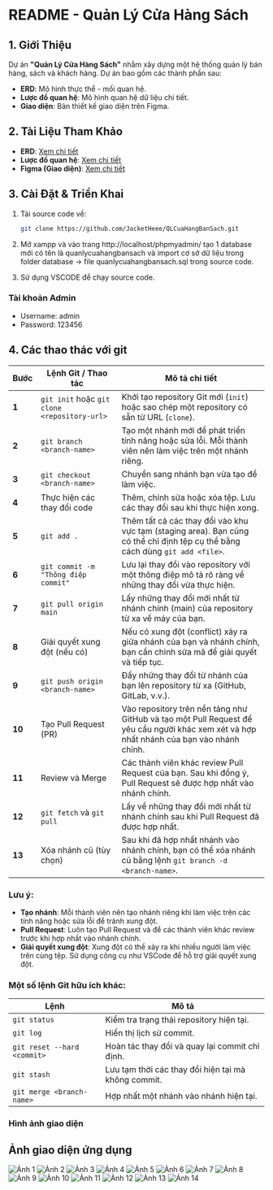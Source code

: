# README - Quản Lý Cửa Hàng Sách

## 1. Giới Thiệu

Dự án **"Quản Lý Cửa Hàng Sách"** nhằm xây dựng một hệ thống quản lý bán hàng, sách và khách hàng. Dự án bao gồm các thành phần sau:

- **ERD**: Mô hình thực thể - mối quan hệ.  
- **Lược đồ quan hệ**: Mô hình quan hệ dữ liệu chi tiết.  
- **Giao diện**: Bản thiết kế giao diện trên Figma.

## 2. Tài Liệu Tham Khảo

- **ERD**: [Xem chi tiết](https://drive.google.com/file/d/1bkfJWHC-A9O--ufoVtGS_39se0vjY4DL/view?usp=sharing)  
- **Lược đồ quan hệ**: [Xem chi tiết](https://dbdiagram.io/d/67ca7ea7263d6cf9a089ee24)  
- **Figma (Giao diện)**: [Xem chi tiết](https://www.figma.com/design/tpEv1Ks9hfGA4MKJMsvBXt/App-QL-C%E1%BB%ADa-h%C3%A0ng-S%C3%A1ch?node-id=1-3&t=QUtxeAGy5DxXsTU7-1)

## 3. Cài Đặt & Triển Khai
1. Tải source code về:

   ```bash
   git clone https://github.com/JacketHeee/QLCuaHangBanSach.git
   ```
2. Mở xampp và vào trang http://localhost/phpmyadmin/ tạo 1 database mới có tên là quanlycuahangbansach và import cơ sở dữ liệu trong folder database -> file quanlycuahangbansach.sql trong source code.

3. Sử dụng VSCODE để chạy source code.
### Tài khoản Admin
- Username: admin
- Password: 123456

## 4. Các thao thác với git
| Bước | Lệnh Git / Thao tác | Mô tả chi tiết |
|------|---------------------|----------------|
| **1** | `git init` hoặc `git clone <repository-url>` | Khởi tạo repository Git mới (`init`) hoặc sao chép một repository có sẵn từ URL (`clone`). |
| **2** | `git branch <branch-name>` | Tạo một nhánh mới để phát triển tính năng hoặc sửa lỗi. Mỗi thành viên nên làm việc trên một nhánh riêng. |
| **3** | `git checkout <branch-name>` | Chuyển sang nhánh bạn vừa tạo để làm việc. |
| **4** | Thực hiện các thay đổi code | Thêm, chỉnh sửa hoặc xóa tệp. Lưu các thay đổi sau khi thực hiện xong. |
| **5** | `git add .` | Thêm tất cả các thay đổi vào khu vực tạm (staging area). Bạn cũng có thể chỉ định tệp cụ thể bằng cách dùng `git add <file>`. |
| **6** | `git commit -m "Thông điệp commit"` | Lưu lại thay đổi vào repository với một thông điệp mô tả rõ ràng về những thay đổi vừa thực hiện. |
| **7** | `git pull origin main` | Lấy những thay đổi mới nhất từ nhánh chính (main) của repository từ xa về máy của bạn. |
| **8** | Giải quyết xung đột (nếu có) | Nếu có xung đột (conflict) xảy ra giữa nhánh của bạn và nhánh chính, bạn cần chỉnh sửa mã để giải quyết và tiếp tục. |
| **9** | `git push origin <branch-name>` | Đẩy những thay đổi từ nhánh của bạn lên repository từ xa (GitHub, GitLab, v.v.). |
| **10** | Tạo Pull Request (PR) | Vào repository trên nền tảng như GitHub và tạo một Pull Request để yêu cầu người khác xem xét và hợp nhất nhánh của bạn vào nhánh chính. |
| **11** | Review và Merge | Các thành viên khác review Pull Request của bạn. Sau khi đồng ý, Pull Request sẽ được hợp nhất vào nhánh chính. |
| **12** | `git fetch` và `git pull` | Lấy về những thay đổi mới nhất từ nhánh chính sau khi Pull Request đã được hợp nhất. |
| **13** | Xóa nhánh cũ (tùy chọn) | Sau khi đã hợp nhất nhánh vào nhánh chính, bạn có thể xóa nhánh cũ bằng lệnh `git branch -d <branch-name>`. |

### **Lưu ý:**
- **Tạo nhánh**: Mỗi thành viên nên tạo nhánh riêng khi làm việc trên các tính năng hoặc sửa lỗi để tránh xung đột.
- **Pull Request**: Luôn tạo Pull Request và để các thành viên khác review trước khi hợp nhất vào nhánh chính.
- **Giải quyết xung đột**: Xung đột có thể xảy ra khi nhiều người làm việc trên cùng tệp. Sử dụng công cụ như VSCode để hỗ trợ giải quyết xung đột.

### **Một số lệnh Git hữu ích khác**:
| Lệnh | Mô tả |
|------|-------|
| `git status` | Kiểm tra trạng thái repository hiện tại. |
| `git log` | Hiển thị lịch sử commit. |
| `git reset --hard <commit>` | Hoàn tác thay đổi và quay lại commit chỉ định. |
| `git stash` | Lưu tạm thời các thay đổi hiện tại mà không commit. |
| `git merge <branch-name>` | Hợp nhất một nhánh vào nhánh hiện tại. |

### **Hình ảnh giao diện**

## Ảnh giao diện ứng dụng

![Ảnh 1](assets/z6581054090379_e65edafaa8843a345aa76904a2ef9af.jpg)
![Ảnh 2](assets/z658105409389_9ed3841b1db9ce4769e0ede2ca87a20.jpg)
![Ảnh 3](assets/z658105409407_e4849617b9ddca7ab4d3139274ebd3.jpg)
![Ảnh 4](assets/z6581054106112_c45c1e907ae811b0a484163c4aa06.jpg)
![Ảnh 5](assets/z6581054188435_ff3df5c305e593a3bb77dc4d59db8b.jpg)
![Ảnh 6](assets/z6581054217272_7a9c5db3d7c997073bb2fa7125af814.jpg)
![Ảnh 7](assets/z6581054217279_c5567b25a8be8fa05c3f96de9fd5.jpg)
![Ảnh 8](assets/z6581054344773_ebadec918bccf23893754249930924025.jpg)
![Ảnh 9](assets/z658105434741_2ae0057e76370a8bbb52c68807387e6f.jpg)
![Ảnh 10](assets/z6581054546341_47eb70fb0dc5425900573607326343.jpg)
![Ảnh 11](assets/z6581054547365_5bb6a613226a6c7d1418c4dc45175d81.jpg)
![Ảnh 12](assets/z6581054755675_d8203789d05067f7d8522b53894370f.jpg)
![Ảnh 13](assets/z6581054857213_c6ffbc60e2403d7825dc612d03b4212.jpg)
![Ảnh 14](assets/z6581057136990_49a2eb5fc042c9404abe69440a3b4bef0.jpg)